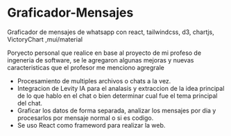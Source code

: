 # Graficador-Mensajes
Graficador de mensajes de whatsapp con react, tailwindcss, d3, chartjs, VictoryChart ,mui/material

Poryecto personal que realice en base al proyecto de mi profeso de ingeneria de software, se le agregaron algunas mejoras y nuevas caracteristicas que el profesor me menciono agregrale
- Procesamiento de multiples archivos o chats a la vez.
- Integracion de Levity IA para el analasis y extraccion de la idea principal de lo que hablo en el chat o bien determinar cual fue el tema principal del chat.
- Graficar los datos de forma separada, analizar los mensajes por dia y procesarlos por mensaje normal o si es codigo.
- Se uso React como frameword para realizar la web.
 
